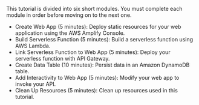 This tutorial is divided into six short modules. You must complete each module in order before moving on to the next one.

- Create Web App (5 minutes): Deploy static resources for your web application using the AWS Amplify Console.
- Build Serverless Function (5 minutes): Build a serverless function using AWS Lambda.
- Link Serverless Function to Web App (5 minutes): Deploy your serverless function with API Gateway.
- Create Data Table (10 minutes): Persist data in an Amazon DynamoDB table.
- Add Interactivity to Web App (5 minutes): Modify your web app to invoke your API.
- Clean Up Resources (5 minutes): Clean up resources used in this tutorial.
